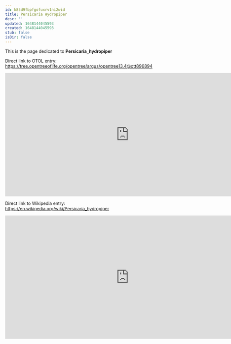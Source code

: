 ```yaml
---
id: k85d9fbpfgofuxrv1ni2wid
title: Persicaria Hydropiper
desc: ''
updated: 1648144045593
created: 1648144045593
stub: false
isDir: false
---
```

This is the page dedicated to **Persicaria_hydropiper**


Direct link to OTOL entry: https://tree.opentreeoflife.org/opentree/argus/opentree13.4@ott896894



<html>
    <body>
    <iframe src="https://tree.opentreeoflife.org/opentree/argus/opentree13.4@ott896894"
    width="800" height="400" frameborder="0" allowfullscreen> </iframe>
    </body>
</html>
    


Direct link to Wikipedia entry: https://en.wikipedia.org/wiki/Persicaria_hydropiper



<html>
    <body>
    <iframe src="https://en.wikipedia.org/wiki/Persicaria_hydropiper"
    width="800" height="400" frameborder="0" allowfullscreen> </iframe>
    </body>
</html>
    
